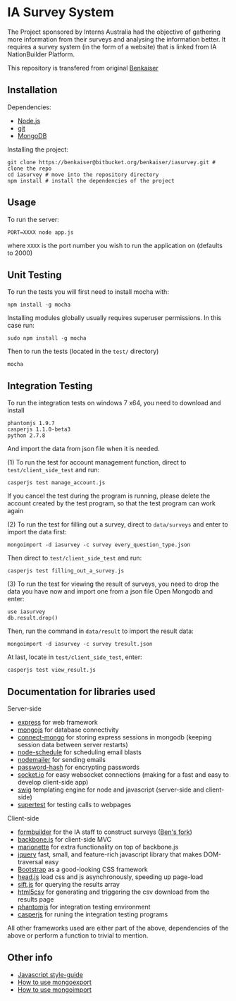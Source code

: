 # IA Survey System
The Project sponsored by Interns Australia had the objective of gathering more information from their surveys and analysing the information better. It requires a survey system (in the form of a website) that is linked from IA NationBuilder Platform. 

This repository is transfered from original [Benkaiser](https://github.com/benkaiser/iasurvey)
## Installation

Dependencies:
- [Node.js](http://nodejs.org/)
- [git](http://git-scm.com/)
- [MongoDB](http://www.mongodb.org/)

Installing the project:
```
git clone https://benkaiser@bitbucket.org/benkaiser/iasurvey.git # clone the repo
cd iasurvey # move into the repository directory
npm install # install the dependencies of the project
```

## Usage

To run the server:
```
PORT=XXXX node app.js
```
where `XXXX` is the port number you wish to run the application on (defaults to 2000)

## Unit Testing

To run the tests you will first need to install mocha with:
```
npm install -g mocha
```
Installing modules globally usually requires superuser permissions. In this case run:
```
sudo npm install -g mocha
```

Then to run the tests (located in the `test/` directory)
```
mocha
```

## Integration Testing

To run the integration tests on windows 7 x64, you need to download and install
```
phantomjs 1.9.7
casperjs 1.1.0-beta3
python 2.7.8
```
And import the data from json file when it is needed.

(1) To run the test for account management function, direct to `test/client_side_test` and run:
```
casperjs test manage_account.js
```
If you cancel the test during the program is running, please delete the account created by the test program, so that the test program can work again

(2) To run the test for filling out a survey, direct to `data/surveys` and enter to import the data first:
```
mongoimport -d iasurvey -c survey every_question_type.json
```
Then direct to `test/client_side_test` and run:
```
casperjs test filling_out_a_survey.js
```
(3) To run the test for viewing the result of surveys, you need to drop the data you have now and import one from a json file
Open Mongodb and enter:
```
use iasurvey
db.result.drop()
```
Then, run the command in `data/result` to import the result data:
```
mongoimport -d iasurvey -c survey tresult.json
```
At last, locate in `test/client_side_test`, enter:
```
casperjs test view_result.js
```
## Documentation for libraries used

Server-side

- [express](http://expressjs.com/) for web framework
- [mongojs](https://github.com/mafintosh/mongojs) for database connectivity
- [connect-mongo](https://github.com/kcbanner/connect-mongo) for storing express sessions in mongodb (keeping session data between server restarts)
- [node-schedule](https://github.com/mattpat/node-schedule) for scheduling email blasts
- [nodemailer](https://github.com/andris9/Nodemailer) for sending emails
- [password-hash](https://github.com/davidwood/node-password-hash) for encrypting passwords
- [socket.io](https://github.com/Automattic/socket.io) for easy websocket connections (making for a fast and easy to develop client-side app)
- [swig](http://paularmstrong.github.io/swig/docs/) templating engine for node and javascript (server-side and client-side)
- [supertest](https://github.com/visionmedia/supertest) for testing calls to webpages

Client-side

- [formbuilder](https://github.com/dobtco/formbuilder) for the IA staff to construct surveys ([Ben's fork](https://github.com/benkaiser/formbuilder))
- [backbone.js](http://backbonejs.org/) for client-side MVC
- [marionette](http://marionettejs.com/) for extra functionality on top of backbone.js
- [jquery](http://jquery.com/) fast, small, and feature-rich javascript library that makes DOM-traversal easy
- [Bootstrap](http://getbootstrap.com/) as a good-looking CSS framework
- [head.js](http://headjs.com/) load css and js asynchronously, speeding up page-load
- [sift.js](https://github.com/crcn/sift.js) for querying the results array
- [html5csv](https://github.com/DrPaulBrewer/html5csv) for generating and triggering the csv download from the results page
- [phantomjs](http://phantomjs.org) for integration testing environment
- [casperjs](http://casperjs.org) for runing the integration testing programs

All other frameworks used are either part of the above, dependencies of the above or perform a function to trivial to mention.

## Other info

- [Javascript style-guide](https://github.com/airbnb/javascript)
- [How to use mongoexport](http://docs.mongodb.org/manual/reference/program/mongoexport/)
- [How to use mongoimport](http://docs.mongodb.org/manual/reference/program/mongoimport/)
